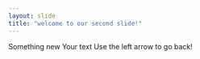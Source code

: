 ```yaml
---
layout: slide
title: "welcome to our second slide!"
---
```

Something new
Your text
Use the left arrow to go back!
